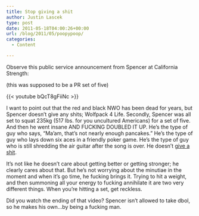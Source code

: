 ```yaml
---
title: Stop giving a shit
author: Justin Lascek
type: post
date: 2011-05-18T04:00:26+00:00
url: /blog/2011/05/poopypoop/
categories:
  - Content

---
```

Observe this public service announcement from Spencer at California Strength:
  
(this was supposed to be a PR set of five)
  

  
{{< youtube bQcT8gFiiNc >}}
  

  
I want to point out that the red and black NWO has been dead for years, but Spencer doesn&#8217;t give any shits; Wolfpack 4 Life. Secondly, Spencer was all set to squat 235kg (517 lbs. for you uncultured Americans) for a set of five. And then he went insane AND FUCKING DOUBLED IT UP. He&#8217;s the type of guy who says, &#8220;Ma&#8217;am, that&#8217;s not nearly enough pancakes.&#8221; He&#8217;s the type of guy who lays down six aces in a friendly poker game. He&#8217;s the type of guy who is still shredding the air guitar after the song is over. He doesn&#8217;t [give a shit][1].
  

  
It&#8217;s not like he doesn&#8217;t care about getting better or getting stronger; he clearly cares about that. But he&#8217;s not worrying about the minutiae in the moment and when it&#8217;s go time, he fucking brings it. Trying to hit a weight, and then summoning all your energy to fucking annihilate it are two very different things. When you&#8217;re hitting a set, get reckless.
  

  
Did you watch the ending of that video? Spencer isn&#8217;t allowed to take dbol, so he makes his own&#8230;by being a fucking man.

 [1]: http://www.youtube.com/watch?v=8AvA-cEyfEw
